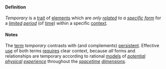 #### Definition

*Temporary* is a [trait](https://github.com/gcassel/Modular-Organization-Terminology/blob/master/terms/trait.md) of [elements](https://github.com/gcassel/Modular-Organization-Terminology/blob/master/terms/element.md) which are *only [related](https://github.com/gcassel/Modular-Organization-Terminology/blob/master/terms/relate.md) to a [specific](https://github.com/gcassel/Modular-Organization-Terminology/blob/master/terms/specific.md) [form](https://github.com/gcassel/Modular-Organization-Terminology/blob/master/terms/form.md)* for a *[limited](https://github.com/gcassel/Modular-Organization-Terminology/blob/master/terms/limit.md) [period](https://github.com/gcassel/Modular-Organization-Terminology/blob/master/terms/period.md)* (of [time](https://github.com/gcassel/Modular-Organization-Terminology/blob/master/terms/time.md)) within a specific [context](https://github.com/gcassel/Modular-Organization-Terminology/blob/master/terms/context.md).
		
#### Notes
		
The [term](https://github.com/gcassel/Modular-Organization-Terminology/blob/master/terms/term.md) *temporary* contrasts with (and complements) [persistent](https://github.com/gcassel/Modular-Organization-Terminology/blob/master/terms/persistent.md).  Effective [use](https://github.com/gcassel/Modular-Organization-Terminology/blob/master/terms/use.md) of both terms [requires](https://github.com/gcassel/Modular-Organization-Terminology/blob/master/terms/requirement.md) clear context, because *all* forms and relationships are temporary according to rational [models](https://github.com/gcassel/Modular-Organization-Terminology/blob/master/terms/model.md) of *[potential](https://github.com/gcassel/Modular-Organization-Terminology/blob/master/terms/potential.md) [physical](https://github.com/gcassel/Modular-Organization-Terminology/blob/master/terms/physical.md) [experience](https://github.com/gcassel/Modular-Organization-Terminology/blob/master/terms/experience.md)* throughout the *[spacetime](https://github.com/gcassel/Modular-Organization-Terminology/blob/master/terms/spacetime.md) [dimensions](https://github.com/gcassel/Modular-Organization-Terminology/blob/master/terms/dimension.md)*.
